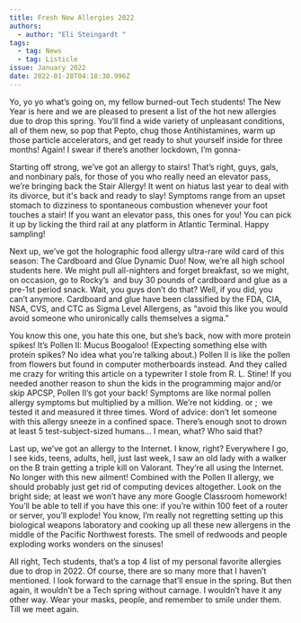 ```yaml
---
title: Fresh New Allergies 2022
authors:
  - author: "Eli Steingardt "
tags:
  - tag: News
  - tag: Listicle
issue: January 2022
date: 2022-01-28T04:18:38.996Z
---
```

Yo, yo yo what’s going on, my fellow burned-out Tech students! The New Year is here and we are pleased to present a list of the hot new allergies due to drop this spring. You’ll find a wide variety of unpleasant conditions, all of them new, so pop that Pepto, chug those Antihistamines, warm up those particle accelerators, and get ready to shut yourself inside for three months! Again! I swear if there’s another lockdown, I’m gonna-

Starting off strong, we’ve got an allergy to stairs! That’s right, guys, gals, and nonbinary pals, for those of you who really need an elevator pass, we’re bringing back the Stair Allergy! It went on hiatus last year to deal with its divorce, but it's back and ready to slay! Symptoms range from an upset stomach to dizziness to spontaneous combustion whenever your foot touches a stair! If you want an elevator pass, this ones for you! You can pick it up by licking the third rail at any platform in Atlantic Terminal. Happy sampling!

Next up, we’ve got the holographic food allergy ultra-rare wild card of this season: The Cardboard and Glue Dynamic Duo! Now, we’re all high school students here. We might pull all-nighters and forget breakfast, so we might, on occasion, go to Rocky’s  and buy 30 pounds of cardboard and glue as a pre-1st period snack. Wait, you guys don’t do that? Well, if you did, you can’t anymore. Cardboard and glue have been classified by the FDA, CIA, NSA, CVS, and CTC as Sigma Level Allergens, as “avoid this like you would avoid someone who unironically calls themselves a sigma.”

You know this one, you hate this one, but she’s back, now with more protein spikes! It’s Pollen II: Mucus Boogaloo! (Expecting something else with protein spikes? No idea what you’re talking about.) Pollen II is like the pollen from flowers but found in computer motherboards instead. And they called me crazy for writing this article on a typewriter I stole from R. L. Stine! If you needed another reason to shun the kids in the programming major and/or skip APCSP, Pollen II’s got your back! Symptoms are like normal pollen allergy symptoms but multiplied by a million. We’re not kidding. or ;  we tested it and measured it three times. Word of advice: don’t let someone with this allergy sneeze in a confined space. There’s enough snot to drown at least 5 test-subject-sized humans… I mean, what? Who said that?

Last up, we’ve got an allergy to the Internet. I know, right? Everywhere I go, I see kids, teens, adults, hell, just last week, I saw an old lady with a walker on the B train getting a triple kill on Valorant. They’re all using the Internet. No longer with this new ailment! Combined with the Pollen II allergy, we should probably just get rid of computing devices altogether. Look on the bright side; at least we won’t have any more Google Classroom homework! You’ll be able to tell if you have this one: if you’re within 100 feet of a router or server, you’ll explode! You know, I’m really not regretting setting up this biological weapons laboratory and cooking up all these new allergens in the middle of the Pacific Northwest forests. The smell of redwoods and people exploding works wonders on the sinuses!

All right, Tech students, that’s a top 4 list of my personal favorite allergies due to drop in 2022. Of course, there are so many more that I haven’t mentioned. I look forward to the carnage that’ll ensue in the spring. But then again, it wouldn’t be a Tech spring without carnage. I wouldn’t have it any other way. Wear your masks, people, and remember to smile under them. Till we meet again.